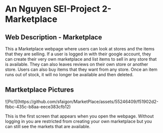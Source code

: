 <h1>An Nguyen SEI-Project 2-Marketplace</h1>
<h2>Web Description - Marketplace</h2>

<p>This a Marketplace webpage where users can look at stores and the items that they are selling. If a user is logged in with their google account, they can create their very own marketplace and list items to sell in any store that is available. They can also leaves reviews on their own store or another store. Users can also buy items that they want from any store. Once an item runs out of stock, it will no longer be available and then deleted.</p>

<h2>Martketplace Pictures</h2>
![Pic1](https://github.com/sfaigon/MarketPlace/assets/55246409/f51902d2-fbbc-435c-b8aa-eece383cfb12)
<p>This is the first screen that appears when you open the webpage. Without logging in you are restricted from creating your own marketplace but  you can still see the markets that are available.</p>
